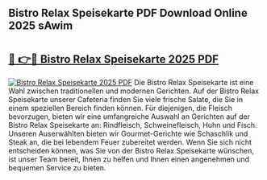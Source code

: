 ## Bistro Relax Speisekarte PDF Download Online 2025 sAwim

# <h2><a href="http://gc9th8q.nevu.top/?p=Bistro+Relax+Speisekarte">🔗 👉🔴 Bistro Relax Speisekarte 2025 PDF</a></h2>

[![Bistro Relax Speisekarte 2025 PDF](https://i.imgur.com/dBaPXMq.png)](http://gc9th8q.nevu.top/?p=Bistro+Relax+Speisekarte)
Die Bistro Relax Speisekarte ist eine Wahl zwischen traditionellen und modernen Gerichten. Auf der Bistro Relax Speisekarte unserer Cafeteria finden Sie viele frische Salate, die Sie in einem speziellen Bereich finden können. Für diejenigen, die Fleisch bevorzugen, bieten wir eine umfangreiche Auswahl an Gerichten auf der Bistro Relax Speisekarte an: Rindfleisch, Schweinefleisch, Huhn und Fisch. Unseren Auserwählten bieten wir Gourmet-Gerichte wie Schaschlik und Steak an, die bei lebendem Feuer zubereitet werden. Wenn Sie sich nicht entscheiden können, was Sie von der Bistro Relax Speisekarte wünschen, ist unser Team bereit, Ihnen zu helfen und Ihnen einen angenehmen und bequemen Service zu bieten.
